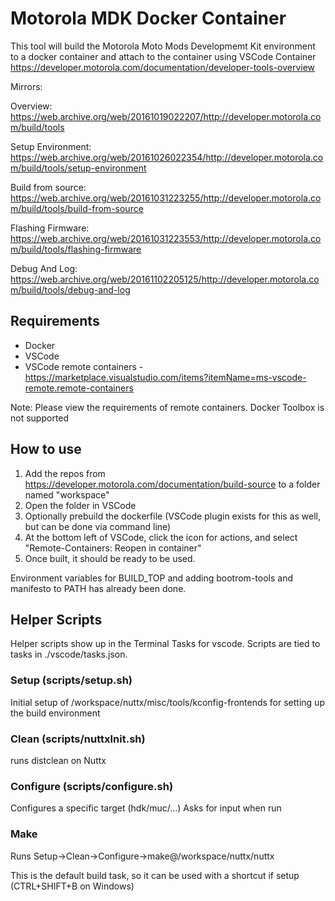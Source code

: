 # Motorola MDK Docker Container #

This tool will build the Motorola Moto Mods Developmemt Kit environment to a docker container and attach to the container using VSCode Container
https://developer.motorola.com/documentation/developer-tools-overview

Mirrors:

Overview: https://web.archive.org/web/20161019022207/http://developer.motorola.com/build/tools

Setup Environment: https://web.archive.org/web/20161026022354/http://developer.motorola.com/build/tools/setup-environment

Build from source: https://web.archive.org/web/20161031223255/http://developer.motorola.com/build/tools/build-from-source

Flashing Firmware: https://web.archive.org/web/20161031223553/http://developer.motorola.com/build/tools/flashing-firmware

Debug And Log: https://web.archive.org/web/20161102205125/http://developer.motorola.com/build/tools/debug-and-log

## Requirements ##

- Docker
- VSCode
- VSCode remote containers - https://marketplace.visualstudio.com/items?itemName=ms-vscode-remote.remote-containers

Note: Please view the requirements of remote containers. Docker Toolbox is not supported

## How to use ##
1. Add the repos from https://developer.motorola.com/documentation/build-source to a folder named "workspace"
1. Open the folder in VSCode
2. Optionally prebuild the dockerfile (VSCode plugin exists for this as well, but can be done via command line)
3. At the bottom left of VSCode, click the icon for actions, and select "Remote-Containers: Reopen in container"
4. Once built, it should be ready to be used.

Environment variables for BUILD_TOP and adding bootrom-tools and manifesto to PATH has already been done.

## Helper Scripts ##

Helper scripts show up in the Terminal Tasks for vscode.
Scripts are tied to tasks in ./vscode/tasks.json.

### Setup (scripts/setup.sh) ###

Initial setup of /workspace/nuttx/misc/tools/kconfig-frontends for setting up the build environment

### Clean (scripts/nuttxInit.sh) ###

runs distclean on Nuttx

### Configure (scripts/configure.sh) ###

Configures a specific target (hdk/muc/...) Asks for input when run

### Make ###

Runs Setup->Clean->Configure->make@/workspace/nuttx/nuttx

This is the default build task, so it can be used with a shortcut if setup (CTRL+SHIFT+B on Windows)
